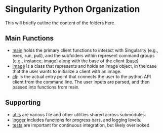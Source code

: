 # Singularity Python Organization
This will briefly outline the content of the folders here.

## Main Functions

 - [main](main) holds the primary client functions to interact with Singularity (e.g., exec, run, pull), and the subfolders within represent command groups (e.g., instance, image) along with the base of the client ([base](main/base))
 - [image](image) is a class that represents and holds an image object, in the case that the user wants to initialize a client with an image.
 - [cli](cli): is the actual entry point that connects the user to the python API client from the command line. The user inputs are parsed, and then passed into functions from main.

## Supporting
 - [utils](utils) are various file and other utilities shared across submodules.
 - [logger](logger) includes functions for progress bars, and logging levels.
 - [tests](tests) are important for continuous integration, but likely overlooked.
